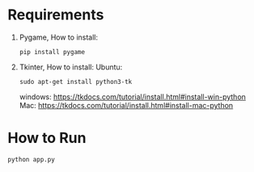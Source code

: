 # Requirements

1. Pygame, How to install:

	```
	pip install pygame

	````
2. Tkinter, How to install:
	Ubuntu:
	```
	sudo apt-get install python3-tk
	```
	windows: 
	https://tkdocs.com/tutorial/install.html#install-win-python
	Mac:
	https://tkdocs.com/tutorial/install.html#install-mac-python

# How to Run
```
python app.py
```
